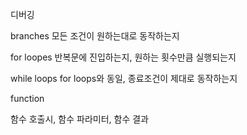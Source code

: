
디버깅

branches
모든 조건이 원하는대로 동작하는지

for loopes
반복문에 진입하는지, 원하는 횟수만큼 실행되는지

while loops
for loops와 동일, 종료조건이 제대로 동작하는지

function

함수 호출시, 함수 파라미터, 함수 결과 

